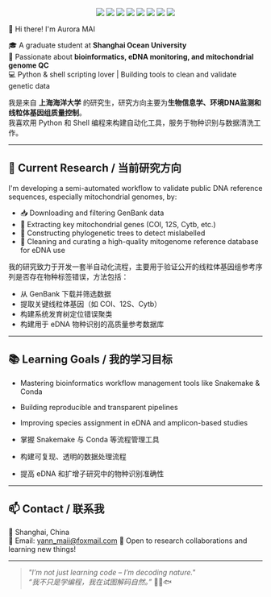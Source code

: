 <p align="center">
  <img src="https://img.shields.io/badge/Python-3.10-blue?logo=python" />
  <img src="https://img.shields.io/badge/Shell-Bash-lightgrey?logo=gnu-bash" />
  <img src="https://img.shields.io/badge/Research-eDNA-00b894" />
  <img src="https://img.shields.io/badge/Focus-Mitogenome_QC-0984e3" />
  <img src="https://img.shields.io/badge/Workflow-Snakemake-6c5ce7?logo=snakemake" />
  <img src="https://img.shields.io/badge/Version_Control-Git-F05032?logo=git" />
  <img src="https://img.shields.io/badge/Environment-Conda-green?logo=anaconda" />
  <img src="https://img.shields.io/badge/Status-Learning-orange" />
</p>
👋 Hi there! I'm Aurora MAI

🎓 A graduate student at **Shanghai Ocean University**  
🧬 Passionate about **bioinformatics, eDNA monitoring, and mitochondrial genome QC**  
💻 Python & shell scripting lover | Building tools to clean and validate genetic data  

我是来自 **上海海洋大学** 的研究生，研究方向主要为**生物信息学、环境DNA监测和线粒体基因组质量控制**。  
我喜欢用 Python 和 Shell 编程来构建自动化工具，服务于物种识别与数据清洗工作。

---

## 🔬 Current Research / 当前研究方向

I'm developing a semi-automated workflow to validate public DNA reference sequences, especially mitochondrial genomes, by:

- 📥 Downloading and filtering GenBank data
- 🧪 Extracting key mitochondrial genes (COI, 12S, Cytb, etc.)
- 🌳 Constructing phylogenetic trees to detect mislabelled
- 🧼 Cleaning and curating a high-quality mitogenome reference database for eDNA use

我的研究致力于开发一套半自动化流程，主要用于验证公开的线粒体基因组参考序列是否存在物种标签错误，方法包括：

- 从 GenBank 下载并筛选数据
- 提取关键线粒体基因（如 COI、12S、Cytb）
- 构建系统发育树定位错误聚类
- 构建用于 eDNA 物种识别的高质量参考数据库

---

## 📚 Learning Goals / 我的学习目标

- Mastering bioinformatics workflow management tools like Snakemake & Conda  
- Building reproducible and transparent pipelines  
- Improving species assignment in eDNA and amplicon-based studies

- 掌握 Snakemake 与 Conda 等流程管理工具  
- 构建可复现、透明的数据处理流程  
- 提高 eDNA 和扩增子研究中的物种识别准确性

---

## 📫 Contact / 联系我

📍 Shanghai, China  
📧 Email: yann_maii@foxmail.com
🧭 Open to research collaborations and learning new things!

---

> _"I’m not just learning code – I’m decoding nature."_  
> _“我不只是学编程，我在试图解码自然。”_ 🌊🧬🐟
